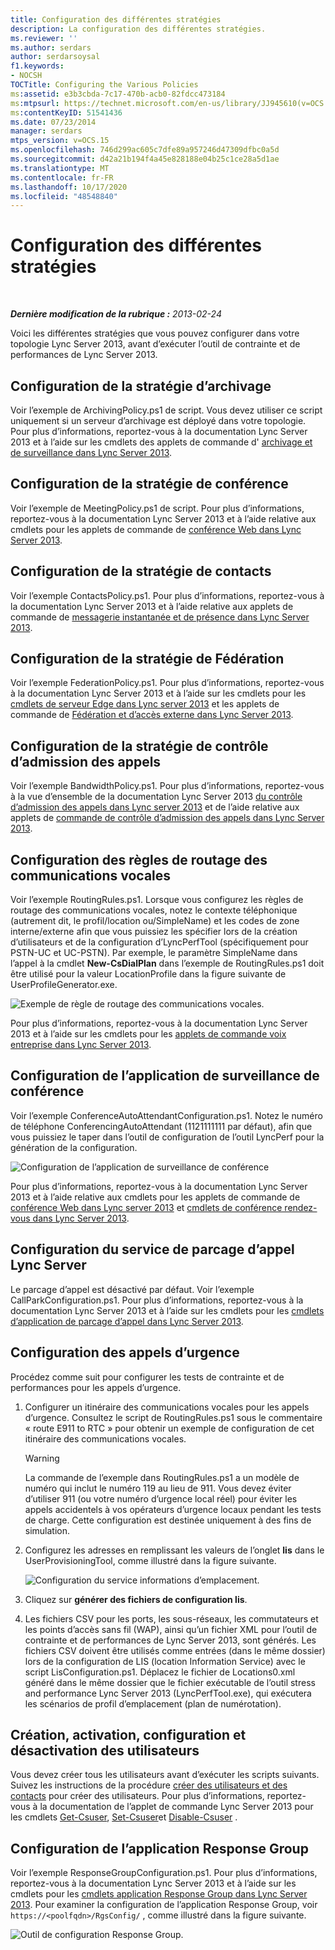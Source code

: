 ```yaml
---
title: Configuration des différentes stratégies
description: La configuration des différentes stratégies.
ms.reviewer: ''
ms.author: serdars
author: serdarsoysal
f1.keywords:
- NOCSH
TOCTitle: Configuring the Various Policies
ms:assetid: e3b3cbda-7c17-470b-acb0-82fdcc473184
ms:mtpsurl: https://technet.microsoft.com/en-us/library/JJ945610(v=OCS.15)
ms:contentKeyID: 51541436
ms.date: 07/23/2014
manager: serdars
mtps_version: v=OCS.15
ms.openlocfilehash: 746d299ac605c7dfe89a957246d47309dfbc0a5d
ms.sourcegitcommit: d42a21b194f4a45e828188e04b25c1ce28a5d1ae
ms.translationtype: MT
ms.contentlocale: fr-FR
ms.lasthandoff: 10/17/2020
ms.locfileid: "48548840"
---
```

# <a name="configuring-the-various-policies"></a>Configuration des différentes stratégies

<div data-xmlns="http://www.w3.org/1999/xhtml">

<div class="topic" data-xmlns="http://www.w3.org/1999/xhtml" data-msxsl="urn:schemas-microsoft-com:xslt" data-cs="https://msdn.microsoft.com/">

<div data-asp="https://msdn2.microsoft.com/asp">



</div>

<div id="mainSection">

<div id="mainBody">

<span> </span>

_**Dernière modification de la rubrique :** 2013-02-24_

<div>

Voici les différentes stratégies que vous pouvez configurer dans votre topologie Lync Server 2013, avant d’exécuter l’outil de contrainte et de performances de Lync Server 2013.

<div>

## <a name="configuring-the-archiving-policy"></a>Configuration de la stratégie d’archivage

Voir l’exemple de ArchivingPolicy.ps1 de script. Vous devez utiliser ce script uniquement si un serveur d’archivage est déployé dans votre topologie. Pour plus d’informations, reportez-vous à la documentation Lync Server 2013 et à l’aide sur les cmdlets des applets de commande d' [archivage et de surveillance dans Lync Server 2013](https://technet.microsoft.com/library/gg415629\(v=ocs.15\)).

</div>

<div>

## <a name="configuring-the-conferencing-policy"></a>Configuration de la stratégie de conférence

Voir l’exemple de MeetingPolicy.ps1 de script. Pour plus d’informations, reportez-vous à la documentation Lync Server 2013 et à l’aide relative aux cmdlets pour les applets de commande de [conférence Web dans Lync Server 2013](https://technet.microsoft.com/library/gg415675\(v=ocs.15\)).

</div>

<div>

## <a name="configuring-the-contacts-policy"></a>Configuration de la stratégie de contacts

Voir l’exemple ContactsPolicy.ps1. Pour plus d’informations, reportez-vous à la documentation Lync Server 2013 et à l’aide relative aux applets de commande de [messagerie instantanée et de présence dans Lync Server 2013](https://technet.microsoft.com/library/gg398611\(v=ocs.15\)).

</div>

<div>

## <a name="configuring-the-federation-policy"></a>Configuration de la stratégie de Fédération

Voir l’exemple FederationPolicy.ps1. Pour plus d’informations, reportez-vous à la documentation Lync Server 2013 et à l’aide sur les cmdlets pour les [cmdlets de serveur Edge dans Lync server 2013](https://technet.microsoft.com/library/gg415635\(v=ocs.15\)) et les applets de commande de [Fédération et d’accès externe dans Lync Server 2013](https://technet.microsoft.com/library/gg415651\(v=ocs.15\)).

</div>

<div>

## <a name="configuring-the-call-admission-control-policy"></a>Configuration de la stratégie de contrôle d’admission des appels

Voir l’exemple BandwidthPolicy.ps1. Pour plus d’informations, reportez-vous à la vue d’ensemble de la documentation Lync Server 2013 [du contrôle d’admission des appels dans Lync server 2013](https://technet.microsoft.com/library/gg398529\(v=ocs.15\)) et de l’aide relative aux applets de [commande de contrôle d’admission des appels dans Lync Server 2013](https://technet.microsoft.com/library/gg415676\(v=ocs.15\)).

</div>

<div>

## <a name="configuring-the-voice-routing-rules"></a>Configuration des règles de routage des communications vocales

Voir l’exemple RoutingRules.ps1. Lorsque vous configurez les règles de routage des communications vocales, notez le contexte téléphonique (autrement dit, le profil/location ou/SimpleName) et les codes de zone interne/externe afin que vous puissiez les spécifier lors de la création d’utilisateurs et de la configuration d’LyncPerfTool (spécifiquement pour PSTN-UC et UC-PSTN). Par exemple, le paramètre SimpleName dans l’appel à la cmdlet **New-CsDialPlan** dans l’exemple de RoutingRules.ps1 doit être utilisé pour la valeur LocationProfile dans la figure suivante de UserProfileGenerator.exe.

![Exemple de règle de routage des communications vocales.](images/JJ945610.9f34d971-4ed0-4a4c-b101-086a91c4578c(OCS.15).jpg "Exemple de règle de routage des communications vocales.")

Pour plus d’informations, reportez-vous à la documentation Lync Server 2013 et à l’aide sur les cmdlets pour les [applets de commande voix entreprise dans Lync Server 2013](https://technet.microsoft.com/library/gg415658\(v=ocs.15\)).

</div>

<div>

## <a name="configuring-conferencing-attendant-application"></a>Configuration de l’application de surveillance de conférence

Voir l’exemple ConferenceAutoAttendantConfiguration.ps1. Notez le numéro de téléphone ConferencingAutoAttendant (1121111111 par défaut), afin que vous puissiez le taper dans l’outil de configuration de l’outil LyncPerf pour la génération de la configuration.

![Configuration de l’application de surveillance de conférence](images/JJ945610.0618a22f-27a9-423a-9085-d2bf71e82db6(OCS.15).jpg "Configuration de l’application de surveillance de conférence")

Pour plus d’informations, reportez-vous à la documentation Lync Server 2013 et à l’aide relative aux cmdlets pour les applets de commande de [conférence Web dans Lync server 2013](https://technet.microsoft.com/library/gg415675\(v=ocs.15\)) et [cmdlets de conférence rendez-vous dans Lync Server 2013](https://technet.microsoft.com/library/gg415630\(v=ocs.15\)).

</div>

<div>

## <a name="configuring-lync-server-call-park-service"></a>Configuration du service de parcage d’appel Lync Server

Le parcage d’appel est désactivé par défaut. Voir l’exemple CallParkConfiguration.ps1. Pour plus d’informations, reportez-vous à la documentation Lync Server 2013 et à l’aide sur les cmdlets pour les [cmdlets d’application de parcage d’appel dans Lync Server 2013](https://technet.microsoft.com/library/gg415639\(v=ocs.15\)).

</div>

<div>

## <a name="configuring-emergency-calls"></a>Configuration des appels d’urgence

Procédez comme suit pour configurer les tests de contrainte et de performances pour les appels d’urgence.

1.  Configurer un itinéraire des communications vocales pour les appels d’urgence. Consultez le script de RoutingRules.ps1 sous le commentaire « route E911 to RTC » pour obtenir un exemple de configuration de cet itinéraire des communications vocales.
    
    <div>
    

    > [!WARNING]  
    > La commande de l’exemple dans RoutingRules.ps1 a un modèle de numéro qui inclut le numéro 119 au lieu de 911. Vous devez éviter d’utiliser 911 (ou votre numéro d’urgence local réel) pour éviter les appels accidentels à vos opérateurs d’urgence locaux pendant les tests de charge. Cette configuration est destinée uniquement à des fins de simulation.

    
    </div>

2.  Configurez les adresses en remplissant les valeurs de l’onglet **lis** dans le UserProvisioningTool, comme illustré dans la figure suivante.
    
    ![Configuration du service informations d’emplacement.](images/JJ945610.8ac1faa1-e9f9-40d0-b8b7-b159f4f459f7(OCS.15).jpg "Configuration du service informations d’emplacement.")  

3.  Cliquez sur **générer des fichiers de configuration lis**.

4.  Les fichiers CSV pour les ports, les sous-réseaux, les commutateurs et les points d’accès sans fil (WAP), ainsi qu’un fichier XML pour l’outil de contrainte et de performances de Lync Server 2013, sont générés. Les fichiers CSV doivent être utilisés comme entrées (dans le même dossier) lors de la configuration de LIS (location Information Service) avec le script LisConfiguration.ps1. Déplacez le fichier de Locations0.xml généré dans le même dossier que le fichier exécutable de l’outil stress and performance Lync Server 2013 (LyncPerfTool.exe), qui exécutera les scénarios de profil d’emplacement (plan de numérotation).

</div>

<div>

## <a name="creating-enabling-configuring-and-disabling-users"></a>Création, activation, configuration et désactivation des utilisateurs

Vous devez créer tous les utilisateurs avant d’exécuter les scripts suivants. Suivez les instructions de la procédure [créer des utilisateurs et des contacts](create-users-and-contacts.md) pour créer des utilisateurs. Pour plus d’informations, reportez-vous à la documentation de l’applet de commande Lync Server 2013 pour les cmdlets [Get-Csuser](https://technet.microsoft.com/library/gg398125\(v=ocs.15\)), [Set-Csuser](https://technet.microsoft.com/library/gg398510\(v=ocs.15\))et [Disable-Csuser](https://technet.microsoft.com/library/gg398747\(v=ocs.15\)) .

</div>

<div>

## <a name="configuring-response-group-application"></a>Configuration de l’application Response Group

Voir l’exemple ResponseGroupConfiguration.ps1. Pour plus d’informations, reportez-vous à la documentation Lync Server 2013 et à l’aide sur les cmdlets pour les [cmdlets application Response Group dans Lync Server 2013](https://technet.microsoft.com/library/gg415654\(v=ocs.15\)). Pour examiner la configuration de l’application Response Group, voir `https://<poolfqdn>/RgsConfig/` , comme illustré dans la figure suivante.

![Outil de configuration Response Group.](images/JJ945610.480a9440-2283-4533-98f8-86daaab4781c(OCS.15).jpg "Outil de configuration Response Group.")

</div>

</div>

</div>

<span> </span>

</div>

</div>

</div>

